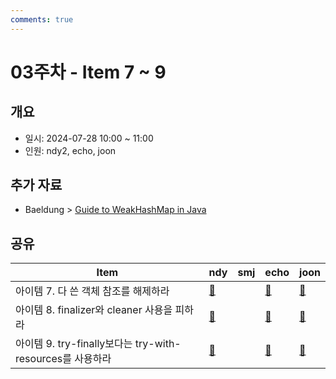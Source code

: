 ```yaml
---
comments: true
---
```

# 03주차 - Item 7 ~ 9

## 개요

- 일시: 2024-07-28 10:00 ~ 11:00
- 인원: ndy2, echo, joon

## 추가 자료

-  Baeldung > [Guide to WeakHashMap in Java](https://www.baeldung.com/java-weakhashmap)
## 공유

| Item                                           | ndy                                    | smj | echo                              | joon |
| ---------------------------------------------- | -------------------------------------- | --- |-----------------------------------| ---- |
| 아이템 7. 다 쓴 객체 참조를 해제하라                         | [📄](../chapter02/item05/ndy.md)       |     | [📄](../chapter02/item07/echo.md) | [📄](https://wonjoon.gitbook.io/joons-til/books/effective-java/item-7.-eliminate-obsolete-object-references)     |
| 아이템 8. finalizer와 cleaner 사용을 피하라              | [📄](../chapter02/item06/ndy.md)  |     | [📄](../chapter02/item08/echo.md) | [📄](https://wonjoon.gitbook.io/joons-til/books/effective-java/item-8.-avoid-finalizers-and-cleaners)     |
| 아이템 9. try-finally보다는 try-with-resources를 사용하라 | [📄](../chapter02/item07/ndy.md)  |     | [📄](../chapter02/item09/echo.md) | [📄](https://wonjoon.gitbook.io/joons-til/books/effective-java/item-9.prefer-try-with-resources-to-try-finally)     |

